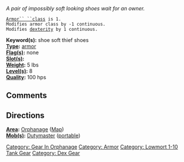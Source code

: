 *A pair of impossibly soft looking shoes wait for an owner.*

[`Armor`` ``class`](Armor_Class.md "wikilink")` is 1.`  
`Modifies armor class by -1 continuous.`  
`Modifies `[`dexterity`](Dexterity.md "wikilink")` by 1 continuous.`

**Keyword(s):** shoe soft thief shoes  
**[Type](:Category:_Object_Types.md "wikilink"):**
[armor](:Category:_Armor.md "wikilink")  
**[Flag(s)](:Category:_Object_Flags.md "wikilink"):** none  
**[Slot(s)](Object_Slots.md "wikilink"):** <worn on feet>  
**[Weight](Object_Weight.md "wikilink"):** 5 lbs  
**[Level(s)](Object_Level.md "wikilink"):** 8  
**[Quality](Object_Quality.md "wikilink"):** 100 hps  

## Comments

## Directions

**[Area](:Category:_Areas.md "wikilink"):**
[Orphanage](:Category:_Orphanage.md "wikilink")
([Map](Orphanage_Map.md "wikilink"))  
**[Mob(s)](:Category:_Mobs.md "wikilink"):**
[Dutymaster](Dutymaster "wikilink")
([portable](Teleport.md "wikilink"))  

[Category: Gear In Orphanage](Category:_Gear_In_Orphanage "wikilink")
[Category: Armor](Category:_Armor "wikilink") [Category: Lowmort 1-10
Tank Gear](Category:_Lowmort_1-10_Tank_Gear "wikilink") [Category: Dex
Gear](Category:_Dex_Gear "wikilink")
